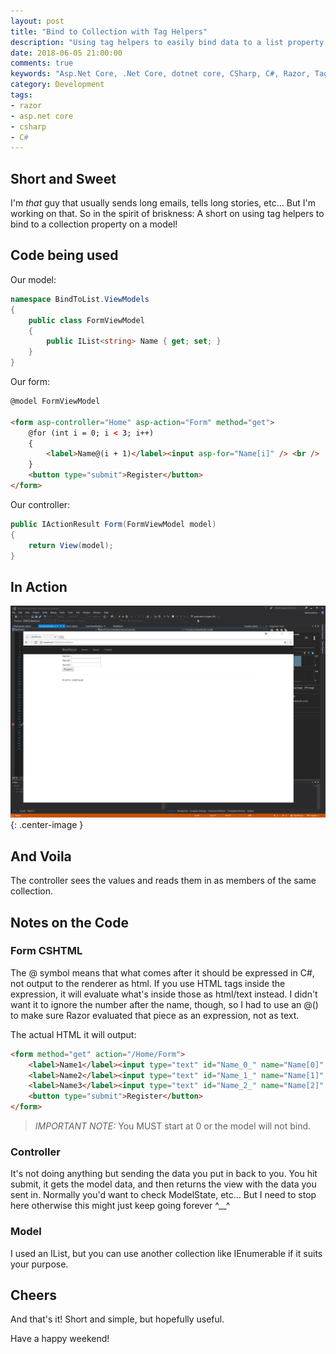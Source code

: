 ```yaml
---
layout: post
title: "Bind to Collection with Tag Helpers"
description: "Using tag helpers to easily bind data to a list property of a model"
date: 2018-06-05 21:00:00
comments: true
keywords: "Asp.Net Core, .Net Core, dotnet core, CSharp, C#, Razor, Tag Helpers"
category: Development
tags:
- razor
- asp.net core
- csharp
- C#
---
```


## Short and Sweet

I'm *that* guy that usually sends long emails, tells long stories, etc... But I'm working on that. So in the spirit of briskness: A short on using tag helpers to bind to a collection property on a model!

## Code being used

Our model:
``` csharp
namespace BindToList.ViewModels
{
    public class FormViewModel
    {
        public IList<string> Name { get; set; }
    }
}
```

Our form:
``` html
@model FormViewModel

<form asp-controller="Home" asp-action="Form" method="get">
    @for (int i = 0; i < 3; i++)
    {
        <label>Name@(i + 1)</label><input asp-for="Name[i]" /> <br />
    }
    <button type="submit">Register</button>
</form>
```

Our controller:
``` csharp
public IActionResult Form(FormViewModel model)
{
    return View(model);
}
```

## In Action

![](/assets/images/taghelper_list/bindtolist.gif){: .center-image }

## And Voila

The controller sees the values and reads them in as members of the same collection.

## Notes on the Code

### Form CSHTML

The @ symbol means that what comes after it should be expressed in C#, not output to the renderer as html. If you use HTML tags inside the expression, it will evaluate what's inside those as html/text instead. I didn't want it to ignore the number after the name, though, so I had to use an @() to make sure Razor evaluated that piece as an expression, not as text.

The actual HTML it will output:

``` html
<form method="get" action="/Home/Form">
    <label>Name1</label><input type="text" id="Name_0_" name="Name[0]" value="" /> <br />
    <label>Name2</label><input type="text" id="Name_1_" name="Name[1]" value="" /> <br />
    <label>Name3</label><input type="text" id="Name_2_" name="Name[2]" value="" /> <br />
    <button type="submit">Register</button>
</form>
```

>*IMPORTANT NOTE:* You MUST start at 0 or the model will not bind.

### Controller

It's not doing anything but sending the data you put in back to you. You hit submit, it gets the model data, and then returns the view with the data you sent in. Normally you'd want to check ModelState, etc... But I need to stop here otherwise this might just keep going forever ^__^

### Model

I used an IList, but you can use another collection like IEnumerable if it suits your purpose.

## Cheers

And that's it! Short and simple, but hopefully useful.

Have a happy weekend! 